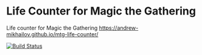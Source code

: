 # Life Counter for Magic the Gathering
Life counter for Magic the Gathering https://andrew-mikhailov.github.io/mtg-life-counter/

[![Build Status](https://travis-ci.org/andrew-mikhailov/mtg-life-counter.svg?branch=master)](https://travis-ci.org/andrew-mikhailov/mtg-life-counter)
